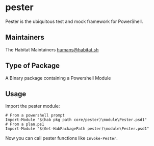 # pester

Pester is the ubiquitous test and mock framework for PowerShell.

## Maintainers

The Habitat Maintainers humans@habitat.sh

## Type of Package

A Binary package containing a Powershell Module

## Usage

Import the pester module:

```
# From a powershell prompt
Import-Module "$(hab pkg path core/pester)\module\Pester.psd1"
# From a plan.ps1
Import-Module "$(Get-HabPackagePath pester)\module\Pester.psd1"
```

Now you can call pester functions like `Invoke-Pester`.
